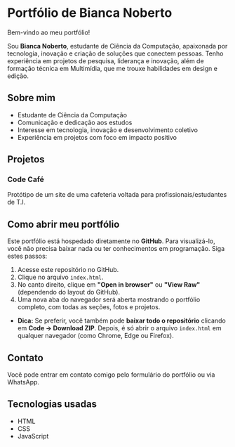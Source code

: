 # Portfólio de Bianca Noberto

Bem-vindo ao meu portfólio! 

Sou **Bianca Noberto**, estudante de Ciência da Computação, apaixonada por tecnologia, inovação e criação de soluções que conectem pessoas. Tenho experiência em projetos de pesquisa, liderança e inovação, além de formação técnica em Multimídia, que me trouxe habilidades em design e edição.

## Sobre mim
- Estudante de Ciência da Computação
- Comunicação e dedicação aos estudos
- Interesse em tecnologia, inovação e desenvolvimento coletivo
- Experiência em projetos com foco em impacto positivo

## Projetos
### Code Café
Protótipo de um site de uma cafeteria voltada para profissionais/estudantes de T.I.

## Como abrir meu portfólio

Este portfólio está hospedado diretamente no **GitHub**. Para visualizá-lo, você não precisa baixar nada ou ter conhecimentos em programação. Siga estes passos:

1. Acesse este repositório no GitHub.
2. Clique no arquivo `index.html`.
3. No canto direito, clique em **"Open in browser"** ou **"View Raw"** (dependendo do layout do GitHub).
4. Uma nova aba do navegador será aberta mostrando o portfólio completo, com todas as seções, fotos e projetos.

- **Dica:** Se preferir, você também pode **baixar todo o repositório** clicando em **Code → Download ZIP**. Depois, é só abrir o arquivo `index.html` em qualquer navegador (como Chrome, Edge ou Firefox).

## Contato
Você pode entrar em contato comigo pelo formulário do portfólio ou via WhatsApp.

## Tecnologias usadas
- HTML
- CSS
- JavaScript
